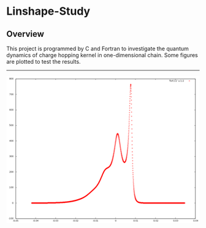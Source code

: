 # Linshape-Study

## Overview

This project is programmed by C and Fortran to investigate the quantum dynamics of charge hopping kernel in one-dimensional chain. Some figures are plotted to test the results.

***

![lineshape](lineshape.png)